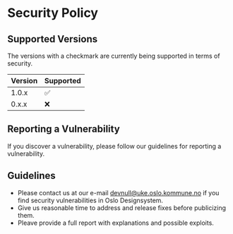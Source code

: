 # Security Policy

## Supported Versions
The versions with a checkmark are currently being supported in terms of security.

| Version | Supported          |
| ------- | ------------------ |
| 1.0.x   | :white_check_mark: |
| 0.x.x   | :x:                |

## Reporting a Vulnerability
If you discover a vulnerability, please follow our guidelines for reporting a vulnerability.

## Guidelines
- Please contact us at our e-mail [devnull@uke.oslo.kommune.no](mailto:devnull@uke.oslo.kommune.no) if you find security vulnerabilities in Oslo Designsystem.
- Give us reasonable time to address and release fixes before publicizing them.
- Pleave provide a full report with explanations and possible exploits.

